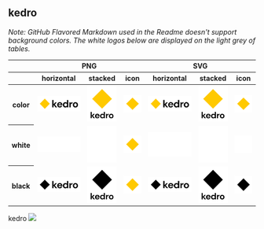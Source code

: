 ## kedro

*Note: GitHub Flavored Markdown used in the Readme doesn't support background colors. The white logos below are displayed on the light grey of tables.*

<table class="logos-table">
	<thead>
		<tr>
			<th></th>
			<th colspan="3">PNG</th>
			<th colspan="3">SVG</th>
		</tr>
		<tr>
			<th></th>
			<th>horizontal</th>
			<th>stacked</th>
			<th>icon</th>
			<th>horizontal</th>
			<th>stacked</th>
			<th>icon</th>
		</tr>
	</thead>	
    <tbody>
		<tr>
			<th>color</th>
			<td><a href="horizontal/color/kedro-horizontal-color.png" download><img src="horizontal/color/kedro-horizontal-color.png" width="200"></a></td>
			<td><a href="stacked/color/kedro-stacked-color.png" download><img src="stacked/color/kedro-stacked-color.png" width="95"></a></td>
			<td><a href="icon/color/kedro-icon-color.png" download><img src="icon/color/kedro-icon-color.png" width="75"></a></td>
			<td><a href="horizontal/color/kedro-horizontal-color.svg" download><img src="horizontal/color/kedro-horizontal-color.svg" width="200"></a></td>
			<td><a href="stacked/color/kedro-stacked-color.svg" download><img src="stacked/color/kedro-stacked-color.svg" width="95"></a></td>
			<td><a href="icon/color/kedro-icon-color.png" download><img src="icon/color/kedro-icon-color.png" width="75"></a></td>
		</tr>
		<tr>
			<th>white</th>
			<td><a href="horizontal/white/kedro-horizontal-white.png" download><img src="horizontal/white/kedro-horizontal-white.png" width="200"></a></td>
			<td><a href="stacked/white/kedro-stacked-white.png" download><img src="stacked/white/kedro-stacked-white.png" width="95"></a></td>
			<td><a href="icon/white/kedro-icon-white.png" download><img src="icon/white/kedro-icon-white.png" width="75"></a></td>
			<td><a href="horizontal/white/kedro-horizontal-white.svg" download><img src="horizontal/white/kedro-horizontal-white.svg" width="200"></a></td>
			<td><a href="stacked/white/kedro-stacked-white.svg" download><img src="stacked/white/kedro-stacked-white.svg" width="95"></a></td>
			<td><a href="icon/white/kedro-icon-white.svg" download><img src="icon/white/kedro-icon-white.svg" width="75"></a></td>
		</tr>
		<tr>
			<th>black</th>
			<td><a href="horizontal/black/kedro-horizontal-black.png" download><img src="horizontal/black/kedro-horizontal-black.png" width="200"></a></td>
			<td><a href="stacked/black/kedro-stacked-black.png" download><img src="stacked/black/kedro-stacked-black.png" width="95"></a></td>
			<td><a href="icon/black/kedro-icon-black.png" download><img src="icon/black/kedro-icon-black.png" width="75"></a></td>
			<td><a href="horizontal/black/kedro-horizontal-black.svg" download><img src="horizontal/black/kedro-horizontal-black.svg" width="200"></a></td>
			<td><a href="stacked/black/kedro-stacked-black.svg" download><img src="stacked/black/kedro-stacked-black.svg" width="95"></a></td>
			<td><a href="icon/black/kedro-icon-black.svg" download><img src="icon/black/kedro-icon-black.svg" width="75"></a></td>
		</tr>
	</tbody>	
</table>

kedro 	![](![]())
